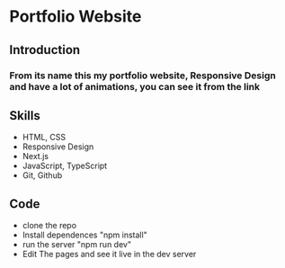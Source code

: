 
# Portfolio Website

## Introduction

### From its name this my portfolio website, Responsive Design and have a lot of animations, you can see it from the link

## Skills

<ul>
  <li>HTML, CSS</li>
  <li>Responsive Design</li>
  <li>Next.js</li>
  <li>JavaScript, TypeScript</li>
  <li>Git, Github</li>
</ul>

## Code 

<ul>
  <li>clone the repo</li>
  <li>Install dependences "npm install"</li>
  <li>run the server "npm run dev"</li>
  <li>Edit The pages and see it live in the dev server</li>
</ul>
